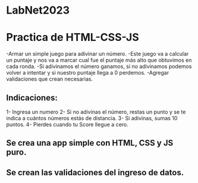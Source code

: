 # LabNet2023
# Practica de HTML-CSS-JS

-Armar un simple juego para adivinar un número.
-Este juego va a calcular un puntaje y nos va a marcar cual fue el puntaje más alto que obtuvimos en cada ronda. 
-Si adivinamos el número ganamos, si no adivinamos podemos volver a intentar y si nuestro puntaje llega a 0 perdemos.
-Agregar validaciones que crean necesarias.

## Indicaciones:
 1- Ingresa un numero
 2- Si no adivinas el número, restas un punto y se te indica a cuántos números estás de distancia.
 3- Si adivinas, sumas 10 puntos.
 4- Pierdes cuando tu Score llegue a cero.

## Se crea una app simple con HTML, CSS y JS puro.
## Se crean las validaciones del ingreso de datos.

